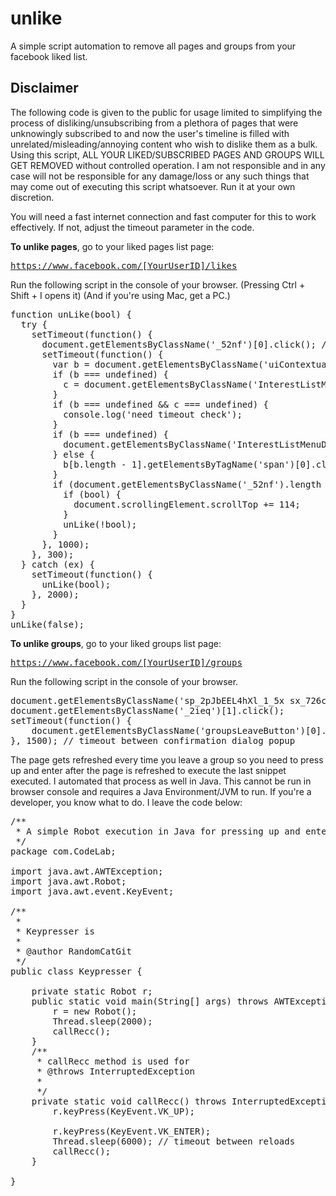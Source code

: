 # unlike
A simple script automation to remove all pages and groups from your facebook liked list.

## Disclaimer

The following code is given to the public for usage limited to simplifying the process of disliking/unsubscribing from a plethora of pages that were unknowingly subscribed to and now the user's timeline is filled with unrelated/misleading/annoying content who wish to dislike them as a bulk. Using this script, ALL YOUR LIKED/SUBSCRIBED PAGES AND GROUPS WILL GET REMOVED without controlled operation. I am not responsible and in any case will not be responsible for any damage/loss or any such things that may come out of executing this script whatsoever. Run it at your own discretion.

You will need a fast internet connection and fast computer for this to work effectively. If not, adjust the timeout parameter in the code.

<b>To unlike pages</b>, go to your liked pages list page: <pre>https://www.facebook.com/[YourUserID]/likes</pre>

Run the following script in the console of your browser. (Pressing Ctrl + Shift + I opens it) (And if you're using Mac, get a PC.)

<pre>function unLike(bool) {
  try {
    setTimeout(function() {
      document.getElementsByClassName('_52nf')[0].click(); // clicked first liked button
      setTimeout(function() {
        var b = document.getElementsByClassName('uiContextualLayerBelowLeft');
        if (b === undefined) {
          c = document.getElementsByClassName('InterestListMenuDisconnect')[0].getElementsByTagName('span')[0];
        }
        if (b === undefined && c === undefined) {
          console.log('need timeout check');
        }
        if (b === undefined) {
          document.getElementsByClassName('InterestListMenuDisconnect')[0].getElementsByTagName('span')[0].click(); // the other one doesn't work
        } else {
          b[b.length - 1].getElementsByTagName('span')[0].click(); // unlike click
        }
        if (document.getElementsByClassName('_52nf').length > 0) {
          if (bool) {
            document.scrollingElement.scrollTop += 114;
          }
          unLike(!bool);
        }
      }, 1000);
    }, 300);
  } catch (ex) {
    setTimeout(function() {
      unLike(bool);
    }, 2000);
  }
}
unLike(false);</pre>

<b>To unlike groups</b>, go to your liked groups list page: <pre>https://www.facebook.com/[YourUserID]/groups</pre>

Run the following script in the console of your browser.
  
<pre>document.getElementsByClassName('sp_2pJbEEL4hXl_1_5x sx_726cb7')[0].click();
document.getElementsByClassName('_2ieq')[1].click();
setTimeout(function() {
	document.getElementsByClassName('groupsLeaveButton')[0].click();
}, 1500); // timeout between confirmation dialog popup</pre>

The page gets refreshed every time you leave a group so you need to press up and enter after the page is refreshed to execute the last snippet executed. I automated that process as well in Java. This cannot be run in browser console and requires a Java Environment/JVM to run. If you're a developer, you know what to do. I leave the code below:

<pre>/**
 * A simple Robot execution in Java for pressing up and enter key with a specific timeout
 */
package com.CodeLab;

import java.awt.AWTException;
import java.awt.Robot;
import java.awt.event.KeyEvent;

/**
 * 
 * Keypresser is 
 *
 * @author RandomCatGit
 */
public class Keypresser {
	
	private static Robot r;
	public static void main(String[] args) throws AWTException, InterruptedException {
		r = new Robot();
		Thread.sleep(2000);
		callRecc();
	}
	/**
	 * callRecc method is used for 
	 * @throws InterruptedException 
	 * 
	 */
	private static void callRecc() throws InterruptedException {
		r.keyPress(KeyEvent.VK_UP);
		
		r.keyPress(KeyEvent.VK_ENTER);
		Thread.sleep(6000); // timeout between reloads
		callRecc();
	}

}</pre>
